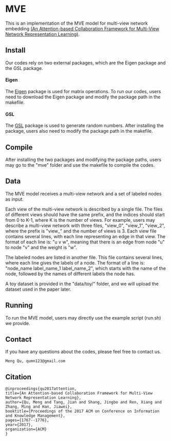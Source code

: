 # MVE
This is an implementation of the MVE model for multi-view network embedding [(An Attention-based Collaboration Framework for Multi-View Network Representation Learning)](https://arxiv.org/abs/1709.06636). 

## Install
Our codes rely on two external packages, which are the Eigen package and the GSL package.

#### Eigen
The [Eigen](http://eigen.tuxfamily.org/index.php?title=Main_Page) package is used for matrix operations. To run our codes, users need to download the Eigen package and modify the package path in the makefile.

#### GSL
The [GSL](https://www.gnu.org/software/gsl/) package is used to generate random numbers. After installing the package, users also need to modify the package path in the makefile. 

## Compile
After installing the two packages and modifying the package paths, users may go to the "mve" folder and use the makefile to compile the codes.

## Data
The MVE model receives a multi-view network and a set of labeled nodes as input. 

Each view of the multi-view network is described by a single file. The files of different views should have the same prefix, and the indices should start from 0 to K-1, where K is the number of views. For example, users may describe a multi-view network with three files, "view_0", "view_1", "view_2", where the prefix is "view_" and the number of views is 3. Each view file contains several lines, with each line representing an edge in that view. The format of each line is: "u v w", meaning that there is an edge from node "u" to node "v" and the weight is "w".

The labeled nodes are listed in another file. This file contains several lines, where each line gives the labels of a node. The format of a line is: "node_name label_name_1 label_name_2", which starts with the name of the node, followed by the names of different labels the node has.

A toy dataset is provided in the "data/toy/" folder, and we will upload the dataset used in the paper later.

## Running
To run the MVE model, users may directly use the example script (run.sh) we provide. 

## Contact
If you have any questions about the codes, please feel free to contact us.
```
Meng Qu, qumn123@gmail.com
```

## Citation
```
@inproceedings{qu2017attention,
title={An Attention-based Collaboration Framework for Multi-View Network Representation Learning},
author={Qu, Meng and Tang, Jian and Shang, Jingbo and Ren, Xiang and Zhang, Ming and Han, Jiawei},
booktitle={Proceedings of the 2017 ACM on Conference on Information and Knowledge Management},
pages={1767--1776},
year={2017},
organization={ACM}
}
```

